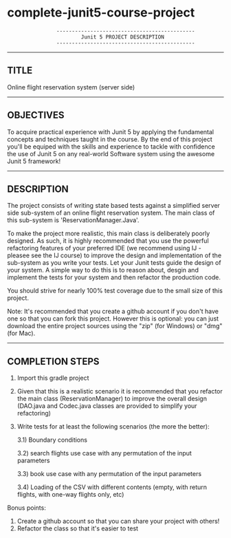 # complete-junit5-course-project
					---------------------------------------------
							Junit 5 PROJECT DESCRIPTION
					---------------------------------------------

--------------------------------
 TITLE
-------------------------------- 
Online flight reservation system (server side)

--------------------------------
 OBJECTIVES
--------------------------------
To acquire practical experience with Junit 5 by applying the fundamental concepts and techniques taught in the course.
By the end of this project you'll be equiped with the skills and experience to tackle with confidence the use of Junit 5 on any real-world Software system using the awesome Junit 5 framework!
 
--------------------------------
 DESCRIPTION
-------------------------------- 
The project consists of writing state based tests against a simplified server side sub-system of an online flight reservation system.
The main class of this sub-system is 'ReservationManager.Java'.

To make the project more realistic, this main class is deliberately poorly designed. As such, it is highly recommended that you use the powerful refactoring features of your preferred IDE (we recommend using IJ - pleasee see the IJ course) to improve the design and implementation of the sub-system as you write your tests.
Let your Junit tests guide the design of your system. A simple way to do this is to reason about, desgin and implement the tests for your system and then refactor the production code.

You should strive for nearly 100% test coverage due to the small size of this project.

Note: It's recommended that you create a github account if you don't have one so that you can fork this project. 
However this is optional: you can just download the entire project sources using the "zip" (for Windows) or "dmg" (for Mac).

-------------------------------- 
 COMPLETION STEPS
-------------------------------- 
1) Import this gradle project
2) Given that this is a realistic scenario it is recommended that you refactor the main class (ReservationManager) to improve the overall design
(DAO.java and Codec.java classes are provided to simplify your refactoring)
3) Write tests for at least the following scenarios (the more the better):

	3.1) Boundary conditions
	
	3.2) search flights use case with any permutation of the input parameters
	
	3.3) book use case with any permutation of the input parameters
	
	3.4) Loading of the CSV with different contents (empty, with return flights, with one-way flights only, etc)
	
	
Bonus points:
1) Create a github account so that you can share your project with others!
2) Refactor the class so that it's easier to test
